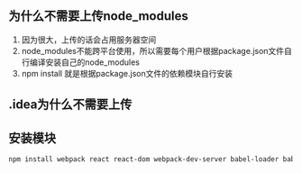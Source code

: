 ## 为什么不需要上传node_modules
1. 因为很大，上传的话会占用服务器空间
2. node_modules不能跨平台使用，所以需要每个用户根据package.json文件自行编译安装自己的node_modules
3. npm install 就是根据package.json文件的依赖模块自行安装

## .idea为什么不需要上传

## 安装模块
```sh
npm install webpack react react-dom webpack-dev-server babel-loader babel-core babel-preset-react babel-preset-es2015 bootstrap jquery css-loader style-loader url-loader file-loader html-webpack-plugin --save

```

